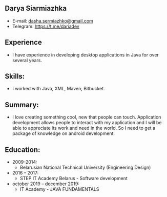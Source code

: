 ## Darya Siarmiazhka
* E-mail: dasha.sermiazhko@gmail.com
* Telegram: https://t.me/dariadev
## Experience
* I have experience in developing desktop applications in Java for over several years.
## Skills:
* I worked with Java, XML, Maven, Bitbucket.
## Summary:
* I love creating something cool, new that people can touch. Application development allows people to interact with my application and I will be able to appreciate its work and need in the world. So I need to get a package of knowledge on android development.
## Education:
* 2009-2014:
  * Belarusian National Technical University (Engineering Design)
* 2016 – 2017:
  * STEP IT Academy Belarus - Software development
* october 2019 – december 2019: 
  * IT Academy - JAVA FUNDAMENTALS
